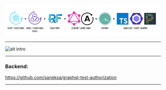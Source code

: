 ![alt logos](https://github.com/dimanik94/react-redux-apollo-authentication/raw/master/src/assets/logos/logos.png)
***
![alt intro](https://github.com/dimanik94/react-redux-apollo-authentication/raw/master/src/assets/logos/intro.gif)
***
### Backend:
https://github.com/saneksa/graphql-test-authorization
***
